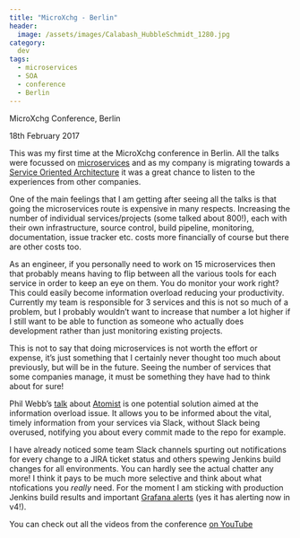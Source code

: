 ```yaml
---
title: "MicroXchg - Berlin"
header:
  image: /assets/images/Calabash_HubbleSchmidt_1280.jpg
category:
  dev
tags:
  - microservices
  - SOA
  - conference
  - Berlin
---
```


MicroXchg Conference, Berlin

18th February 2017

This was my first time at the MicroXchg conference in Berlin. All the talks were
focussed on [microservices](https://en.wikipedia.org/wiki/Microservices) and as my company is migrating towards a 
[Service Oriented 
Architecture](https://en.wikipedia.org/wiki/Service-oriented_architecture)
 it was a great chance to listen to the experiences from other companies. 

One of the main feelings that I am getting after seeing all the talks is that going 
the microservices route is expensive in many respects. Increasing the number of 
individual services/projects (some talked about 800!), each with their own 
infrastructure, source control, build pipeline, monitoring, documentation, issue 
tracker etc. costs more financially of course but there are other costs too.

As an engineer, if you personally need to work on 15 microservices then that probably means 
having to flip between all the various tools for each service in order to keep an eye on 
them. You do monitor your work right? This could easily become information overload 
reducing your productivity. Currently my team is responsible for 3 services and this 
is not so much of a problem, but I probably wouldn’t want to increase that number a 
lot higher if I still want to be able to function as someone who actually does 
development rather than just monitoring existing projects. 

This is not to say that doing microservices is not worth the effort or expense, it’s
 just something that I certainly never thought too much about previously, but will be in the 
 future. Seeing the number of services that some companies manage, it must be something 
 they have had to think about for sure!

Phil Webb’s [talk](https://www.youtube.com/watch?v=61ym_VES6qg) about [Atomist](http://docs.atomist.com/) 
is one potential solution aimed at the information overload issue. It allows you to be 
informed about the vital, timely information from your services via Slack, without Slack 
being overused, notifying you about every commit made to the repo for example. 

I have already noticed some team Slack channels spurting out notifications for every 
change to a JIRA ticket status and others spewing Jenkins build changes for all environments. 
You can hardly see the actual chatter any more! I think it pays to be much more selective and
think about what ntofications you *really* need. For the moment I am sticking with production Jenkins build 
results and important [Grafana alerts](http://docs.grafana.org/alerting/rules/) (yes it has alerting now in v4!).

You can check out all the videos from the conference [on YouTube](https://www.youtube.com/channel/UCGCbB8TPtYMQmJwYVogcPjg)
